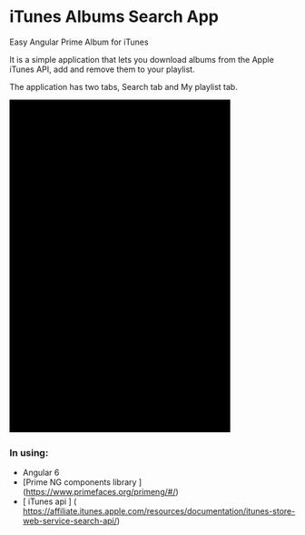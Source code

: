# iTunes Albums Search App
Easy Angular Prime Album for iTunes

It is a simple application that lets you download albums from the Apple iTunes API, add and remove them to your playlist. 

The application has two tabs, Search tab and My playlist tab.

![screenshot of sample](https://github.com/berryfinn/itunes-album-angular-prime/blob/master/screenshots/album2.gif)

### In using:
* Angular 6
* [Prime NG components library ] (https://www.primefaces.org/primeng/#/)
* [ iTunes api ] ( https://affiliate.itunes.apple.com/resources/documentation/itunes-store-web-service-search-api/)
 
